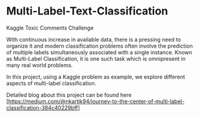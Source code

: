 # Multi-Label-Text-Classification
Kaggle Toxic Comments Challenge


With continuous increase in available data, there is a pressing need to organize it and modern classification problems often involve the prediction of multiple labels simultaneously associated with a single instance.
Known as Multi-Label Classification, it is one such task which is omnipresent in many real world problems.

In this project, using a Kaggle problem as example, we explore different aspects of multi-label classification.

Detailed blog about this project can be found here [https://medium.com/@nkartik94/journey-to-the-center-of-multi-label-classification-384c40229bff]
